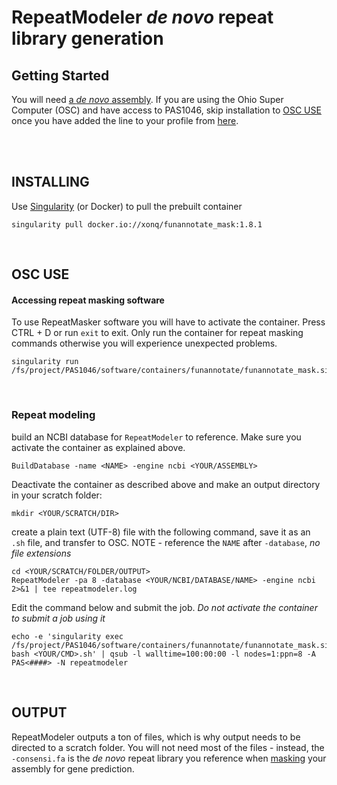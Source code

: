# RepeatModeler *de novo* repeat library generation

## Getting Started
You will need [a *de novo* assembly](https://gitlab.com/xonq/tutorials/-/blob/master/assembly.md). If you are using the Ohio Super Computer (OSC) and have access to PAS1046, skip installation to [OSC USE](https://gitlab.com/xonq/tutorials/-/blob/master/assembly.md#osc-use) once you have added the line to your profile from [here](https://gitlab.com/xonq/tutorials/-/blob/master/annotationPipeline.md#getting-started).


<br /><br />

## INSTALLING
 
Use [Singularity](https://gitlab.com/xonq/tutorials/-/blog/master/containers.md) (or Docker) to pull the prebuilt container
```
singularity pull docker.io://xonq/funannotate_mask:1.8.1
```

<br />

## OSC USE
#### Accessing repeat masking software
To use RepeatMasker software you will have to activate the container. Press CTRL + D or run `exit` to exit. Only run the container for repeat masking commands otherwise you will experience unexpected problems.

```
singularity run /fs/project/PAS1046/software/containers/funannotate/funannotate_mask.sif
```

<br />

### Repeat modeling
build an NCBI database for `RepeatModeler` to reference. Make sure you activate the container as explained above.

```
BuildDatabase -name <NAME> -engine ncbi <YOUR/ASSEMBLY>
```

Deactivate the container as described above and make an output directory  in your scratch folder:

```
mkdir <YOUR/SCRATCH/DIR>
```

create a plain text (UTF-8) file with the following command, save it as an `.sh` file, and transfer to OSC. NOTE - reference the `NAME` after `-database`, *no file extensions*


```
cd <YOUR/SCRATCH/FOLDER/OUTPUT>
RepeatModeler -pa 8 -database <YOUR/NCBI/DATABASE/NAME> -engine ncbi 2>&1 | tee repeatmodeler.log
```

Edit the command below and submit the job. *Do not activate the container to submit a job using it*

```
echo -e 'singularity exec /fs/project/PAS1046/software/containers/funannotate/funannotate_mask.sif bash <YOUR/CMD>.sh' | qsub -l walltime=100:00:00 -l nodes=1:ppn=8 -A PAS<####> -N repeatmodeler
```

<br />

## OUTPUT
RepeatModeler outputs a ton of files, which is why output needs to be directed to a scratch folder. You will not need most of the files - instead, the `-consensi.fa` is the *de novo* repeat library you reference when [masking](https://gitlab.com/xonq/tutorials/-/blob/master/funannotate.md#2.-soft-mask-assembly) your assembly for gene prediction.